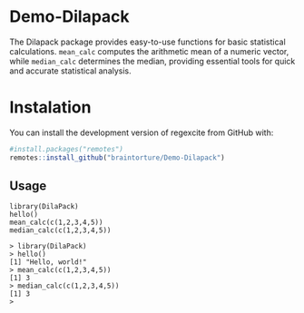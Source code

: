 # Demo-Dilapack
The Dilapack package provides easy-to-use functions for basic statistical calculations. `mean_calc` computes the arithmetic mean of a numeric vector, while `median_calc` determines the median, providing essential tools for quick and accurate statistical analysis.
# Instalation
You can install the development version of regexcite from GitHub with:
``` r
#install.packages("remotes")
remotes::install_github("braintorture/Demo-Dilapack")
```

## Usage

```{r setup}
library(DilaPack)
hello()
mean_calc(c(1,2,3,4,5))
median_calc(c(1,2,3,4,5))
```

```{r setup}
> library(DilaPack)
> hello()
[1] "Hello, world!"
> mean_calc(c(1,2,3,4,5))
[1] 3
> median_calc(c(1,2,3,4,5))
[1] 3
>
```
